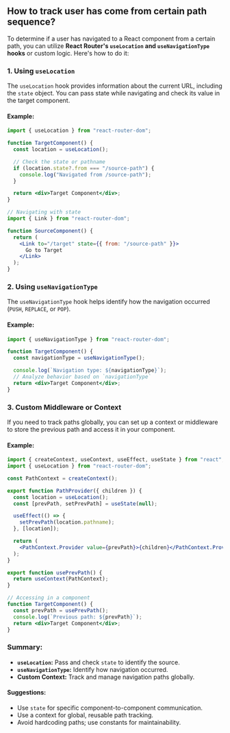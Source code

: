 ## How to track user has come from certain path sequence?
To determine if a user has navigated to a React component from a certain path, you can utilize **React Router's `useLocation` and `useNavigationType` hooks** or custom logic. Here's how to do it:

### 1. **Using `useLocation`**

The `useLocation` hook provides information about the current URL, including the `state` object. You can pass state while navigating and check its value in the target component.

#### Example:

```jsx
import { useLocation } from "react-router-dom";

function TargetComponent() {
  const location = useLocation();

  // Check the state or pathname
  if (location.state?.from === "/source-path") {
    console.log("Navigated from /source-path");
  }

  return <div>Target Component</div>;
}

// Navigating with state
import { Link } from "react-router-dom";

function SourceComponent() {
  return (
    <Link to="/target" state={{ from: "/source-path" }}>
      Go to Target
    </Link>
  );
}
```

### 2. **Using `useNavigationType`**

The `useNavigationType` hook helps identify how the navigation occurred (`PUSH`, `REPLACE`, or `POP`).

#### Example:

```jsx
import { useNavigationType } from "react-router-dom";

function TargetComponent() {
  const navigationType = useNavigationType();

  console.log(`Navigation type: ${navigationType}`);
  // Analyze behavior based on `navigationType`
  return <div>Target Component</div>;
}
```

### 3. **Custom Middleware or Context**

If you need to track paths globally, you can set up a context or middleware to store the previous path and access it in your component.

#### Example:

```jsx
import { createContext, useContext, useEffect, useState } from "react";
import { useLocation } from "react-router-dom";

const PathContext = createContext();

export function PathProvider({ children }) {
  const location = useLocation();
  const [prevPath, setPrevPath] = useState(null);

  useEffect(() => {
    setPrevPath(location.pathname);
  }, [location]);

  return (
    <PathContext.Provider value={prevPath}>{children}</PathContext.Provider>
  );
}

export function usePrevPath() {
  return useContext(PathContext);
}

// Accessing in a component
function TargetComponent() {
  const prevPath = usePrevPath();
  console.log(`Previous path: ${prevPath}`);
  return <div>Target Component</div>;
}
```

### Summary:

- **`useLocation`:** Pass and check `state` to identify the source.
- **`useNavigationType`:** Identify how navigation occurred.
- **Custom Context:** Track and manage navigation paths globally.

#### Suggestions:

- Use `state` for specific component-to-component communication.
- Use a context for global, reusable path tracking.
- Avoid hardcoding paths; use constants for maintainability.